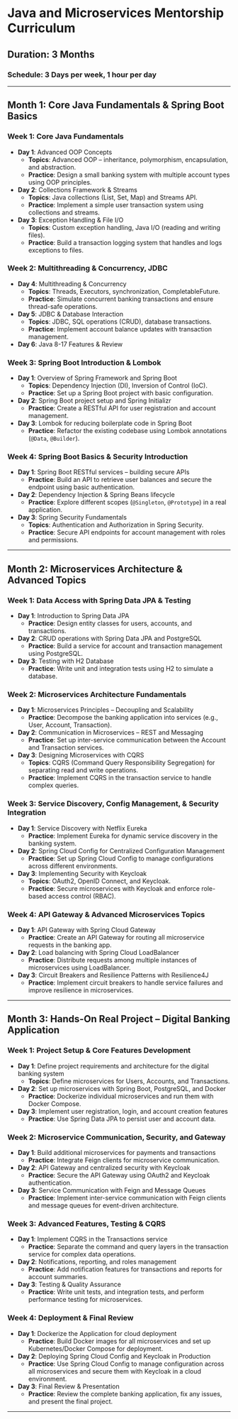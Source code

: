 # Java and Microservices Mentorship Curriculum

## Duration: 3 Months
### Schedule: 3 Days per week, 1 hour per day

---

## Month 1: Core Java Fundamentals & Spring Boot Basics

### Week 1: Core Java Fundamentals
- **Day 1**: Advanced OOP Concepts
  - **Topics**: Advanced OOP – inheritance, polymorphism, encapsulation, and abstraction.
  - **Practice**: Design a small banking system with multiple account types using OOP principles.
- **Day 2**: Collections Framework & Streams
  - **Topics**: Java collections (List, Set, Map) and Streams API.
  - **Practice**: Implement a simple user transaction system using collections and streams.
- **Day 3**: Exception Handling & File I/O
  - **Topics**: Custom exception handling, Java I/O (reading and writing files).
  - **Practice**: Build a transaction logging system that handles and logs exceptions to files.

### Week 2: Multithreading & Concurrency, JDBC
- **Day 4**: Multithreading & Concurrency
  - **Topics**: Threads, Executors, synchronization, CompletableFuture.
  - **Practice**: Simulate concurrent banking transactions and ensure thread-safe operations.
- **Day 5**: JDBC & Database Interaction
  - **Topics**: JDBC, SQL operations (CRUD), database transactions.
  - **Practice**: Implement account balance updates with transaction management.
- **Day 6**: Java 8-17 Features & Review

### Week 3: Spring Boot Introduction & Lombok
- **Day 1**: Overview of Spring Framework and Spring Boot
  - **Topics**: Dependency Injection (DI), Inversion of Control (IoC).
  - **Practice**: Set up a Spring Boot project with basic configuration.
- **Day 2**: Spring Boot project setup and Spring Initializr
  - **Practice**: Create a RESTful API for user registration and account management.
- **Day 3**: Lombok for reducing boilerplate code in Spring Boot
  - **Practice**: Refactor the existing codebase using Lombok annotations (`@Data`, `@Builder`).

### Week 4: Spring Boot Basics & Security Introduction
- **Day 1**: Spring Boot RESTful services – building secure APIs
  - **Practice**: Build an API to retrieve user balances and secure the endpoint using basic authentication.
- **Day 2**: Dependency Injection & Spring Beans lifecycle
  - **Practice**: Explore different scopes (`@Singleton`, `@Prototype`) in a real application.
- **Day 3**: Spring Security Fundamentals
  - **Topics**: Authentication and Authorization in Spring Security.
  - **Practice**: Secure API endpoints for account management with roles and permissions.

---

## Month 2: Microservices Architecture & Advanced Topics

### Week 1: Data Access with Spring Data JPA & Testing
- **Day 1**: Introduction to Spring Data JPA
  - **Practice**: Design entity classes for users, accounts, and transactions.
- **Day 2**: CRUD operations with Spring Data JPA and PostgreSQL
  - **Practice**: Build a service for account and transaction management using PostgreSQL.
- **Day 3**: Testing with H2 Database
  - **Practice**: Write unit and integration tests using H2 to simulate a database.

### Week 2: Microservices Architecture Fundamentals
- **Day 1**: Microservices Principles – Decoupling and Scalability
  - **Practice**: Decompose the banking application into services (e.g., User, Account, Transaction).
- **Day 2**: Communication in Microservices – REST and Messaging
  - **Practice**: Set up inter-service communication between the Account and Transaction services.
- **Day 3**: Designing Microservices with CQRS
  - **Topics**: CQRS (Command Query Responsibility Segregation) for separating read and write operations.
  - **Practice**: Implement CQRS in the transaction service to handle complex queries.

### Week 3: Service Discovery, Config Management, & Security Integration
- **Day 1**: Service Discovery with Netflix Eureka
  - **Practice**: Implement Eureka for dynamic service discovery in the banking system.
- **Day 2**: Spring Cloud Config for Centralized Configuration Management
  - **Practice**: Set up Spring Cloud Config to manage configurations across different environments.
- **Day 3**: Implementing Security with Keycloak
  - **Topics**: OAuth2, OpenID Connect, and Keycloak.
  - **Practice**: Secure microservices with Keycloak and enforce role-based access control (RBAC).

### Week 4: API Gateway & Advanced Microservices Topics
- **Day 1**: API Gateway with Spring Cloud Gateway
  - **Practice**: Create an API Gateway for routing all microservice requests in the banking app.
- **Day 2**: Load balancing with Spring Cloud LoadBalancer
  - **Practice**: Distribute requests among multiple instances of microservices using LoadBalancer.
- **Day 3**: Circuit Breakers and Resilience Patterns with Resilience4J
  - **Practice**: Implement circuit breakers to handle service failures and improve resilience in microservices.

---

## Month 3: Hands-On Real Project – Digital Banking Application

### Week 1: Project Setup & Core Features Development
- **Day 1**: Define project requirements and architecture for the digital banking system
  - **Topics**: Define microservices for Users, Accounts, and Transactions.
- **Day 2**: Set up microservices with Spring Boot, PostgreSQL, and Docker
  - **Practice**: Dockerize individual microservices and run them with Docker Compose.
- **Day 3**: Implement user registration, login, and account creation features
  - **Practice**: Use Spring Data JPA to persist user and account data.

### Week 2: Microservice Communication, Security, and Gateway
- **Day 1**: Build additional microservices for payments and transactions
  - **Practice**: Integrate Feign clients for microservice communication.
- **Day 2**: API Gateway and centralized security with Keycloak
  - **Practice**: Secure the API Gateway using OAuth2 and Keycloak authentication.
- **Day 3**: Service Communication with Feign and Message Queues
  - **Practice**: Implement inter-service communication with Feign clients and message queues for event-driven architecture.

### Week 3: Advanced Features, Testing & CQRS
- **Day 1**: Implement CQRS in the Transactions service
  - **Practice**: Separate the command and query layers in the transaction service for complex data operations.
- **Day 2**: Notifications, reporting, and roles management
  - **Practice**: Add notification features for transactions and reports for account summaries.
- **Day 3**: Testing & Quality Assurance
  - **Practice**: Write unit tests, and integration tests, and perform performance testing for microservices.

### Week 4: Deployment & Final Review
- **Day 1**: Dockerize the Application for cloud deployment
  - **Practice**: Build Docker images for all microservices and set up Kubernetes/Docker Compose for deployment.
- **Day 2**: Deploying Spring Cloud Config and Keycloak in Production
  - **Practice**: Use Spring Cloud Config to manage configuration across all microservices and secure them with Keycloak in a cloud environment.
- **Day 3**: Final Review & Presentation
  - **Practice**: Review the complete banking application, fix any issues, and present the final project.

---
